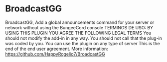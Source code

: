 # BroadcastGG
BroadcastGG, Add a global announcements command for your server or network without using the BungeeCord console  TERMINOS DE USO: BY USING THIS PLUGIN YOU AGREE THE FOLLOWING LEGAL TERMS  You should not modify the add-in in any way. You should not call that the plug-in was coded by you. You can use the plugin on any type of server This is the end of the end user agreement.  More information: https://github.com/HappyRogelio7/BroadcastGG
